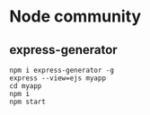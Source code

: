 # Node community
## express-generator
```
npm i express-generator -g
express --view=ejs myapp
cd myapp
npm i
npm start
```